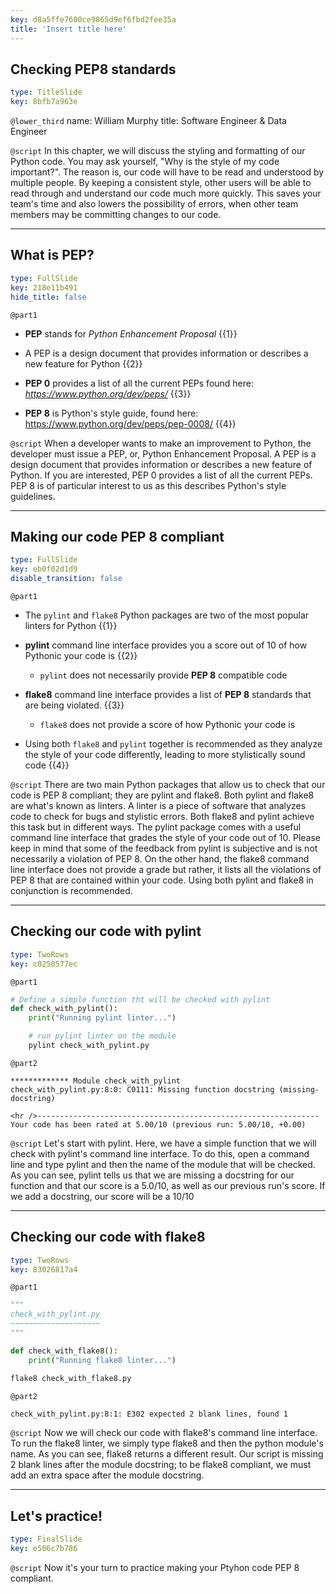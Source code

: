 ```yaml
---
key: d8a5ffe7600ce9865d9ef6fbd2fee35a
title: 'Insert title here'
---
```


## Checking PEP8 standards

```yaml
type: TitleSlide
key: 8bfb7a963e
```

`@lower_third`
name: William Murphy
title: Software Engineer & Data Engineer

`@script`
In this chapter, we will discuss the styling and formatting of our Python code. You may ask yourself, "Why is the style of my code important?". The reason is, our code will have to be read and understood by multiple people. By keeping a consistent style, other users will be able to read through and understand our code much more quickly. This saves your team's time and also lowers the possibility of errors, when other team members may be committing changes to our code.

---

## What is PEP?

```yaml
type: FullSlide
key: 218e11b491
hide_title: false
```

`@part1`
- **PEP** stands for *Python Enhancement Proposal* {{1}}
- A PEP is a design document that provides information or describes a new feature for Python {{2}}

- **PEP 0** provides a list of all the current PEPs found here: *https://www.python.org/dev/peps/* {{3}}

- **PEP 8** is Python's style guide, found here: https://www.python.org/dev/peps/pep-0008/ {{4}}

`@script`
When a developer wants to make an improvement to Python, the developer must issue a PEP, or, Python Enhancement Proposal. A PEP is a design document that provides information or describes a new feature of Python. If you are interested, PEP 0 provides a list of all the current PEPs.  PEP 8 is of particular interest to us as this describes Python's style guidelines.

---

## Making our code PEP 8 compliant

```yaml
type: FullSlide
key: eb0f02d1d9
disable_transition: false
```

`@part1`
- The `pylint` and `flake8` Python packages are two of the most popular linters for Python {{1}}

- **pylint** command line interface provides you a score out of 10 of how Pythonic your code is {{2}}

	- `pylint` does not necessarily provide **PEP 8** compatible code 
    
- **flake8** command line interface provides a list of **PEP 8** standards that are being violated. {{3}}
	- `flake8` does not provide a score of how Pythonic your code is
    
- Using both `flake8` and `pylint` together is recommended as they analyze the style of your code differently, leading to more stylistically sound code {{4}}

`@script`
There are two main Python packages that allow us to check that our code is PEP 8 compliant; they are pylint and flake8. Both pylint and flake8 are what's known as linters. A linter is a piece of software that analyzes code to check for bugs and stylistic errors. Both flake8 and pylint achieve this task but in different ways. The pylint package comes with a useful command line interface that grades the style of your code out of 10. Please keep in mind that some of the feedback from pylint is subjective and is not necessarily a violation of PEP 8.  On the other hand, the flake8 command line interface does not provide a grade but rather, it lists all the violations of PEP 8 that are contained within your code.  Using both pylint and flake8 in conjunction is recommended.

---

## Checking our code with pylint

```yaml
type: TwoRows
key: c0250577ec
```

`@part1`
```python
# Define a simple function tht will be checked with pylint
def check_with_pylint():
    print("Running pylint linter...")
```

```sh
	# run pylint linter on the module
	pylint check_with_pylint.py
```

`@part2`
```
************* Module check_with_pylint
check_with_pylint.py:8:0: C0111: Missing function docstring (missing-docstring)

<hr />---------------------------------------------------------------
Your code has been rated at 5.00/10 (previous run: 5.00/10, +0.00)
```

`@script`
Let's start with pylint. Here, we have a simple function that we will check with pylint's command line interface. To do this, open a command line and type pylint and then the name of the module that will be checked. As you can see, pylint tells us that we are missing a docstring for our function and that our score is a 5.0/10, as well as our previous run's score. If we add a docstring, our score will be a 10/10

---

## Checking our code with flake8

```yaml
type: TwoRows
key: 83026817a4
```

`@part1`
```python
"""
check_with_pylint.py
~~~~~~~~~~~~~~~~~~~~
"""

def check_with_flake8():
    print("Running flake8 linter...")
```

```bash
flake8 check_with_flake8.py
```

`@part2`
```bash
check_with_pylint.py:8:1: E302 expected 2 blank lines, found 1
```

`@script`
Now we will check our code with flake8's command line interface. To run the flake8 linter, we simply type flake8 and then the python module's name. As you can see, flake8 returns a different result. Our script is missing 2 blank lines after the module docstring; to be flake8 compliant, we must add an extra space after the module docstring.

---

## Let's practice!

```yaml
type: FinalSlide
key: e506c7b786
```

`@script`
Now it's your turn to practice making your Ptyhon code PEP 8 compliant.
